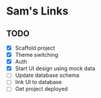 # Sam's Links

## TODO

- [x] Scaffold project
- [x] Theme switching
- [x] Auth
- [x] Start UI design using mock data
- [ ] Update database schema
- [ ] link UI to database
- [ ] Get project deployed
